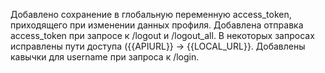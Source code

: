 Добавлено сохранение в глобальную переменную access_token, приходящего при изменении данных профиля.
Добавлена отправка access_token при запросе к /logout и /logout_all.
В некоторых запросах исправлены пути доступа ({{APIURL}} -> {{LOCAL_URL}}.
Добавлены кавычки для username при запроса к /login.
